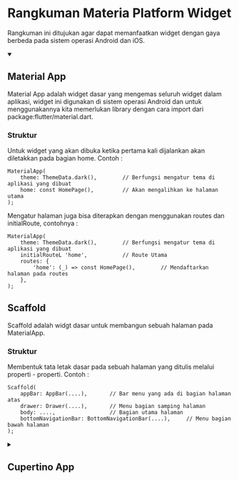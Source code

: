# Rangkuman Materia Platform Widget

Rangkuman ini ditujukan agar dapat memanfaatkan widget dengan gaya berbeda pada sistem operasi Android dan iOS. <br>

<details open>
<summary>

## Material App

</summary>
Material App adalah widget dasar yang mengemas seluruh widget dalam aplikasi, widget ini digunakan di sistem operasi Android dan untuk menggunakannya kita memerlukan library dengan cara import dari package:flutter/material.dart. <br>

### Struktur <br>
Untuk widget yang akan dibuka ketika pertama kali dijalankan akan diletakkan pada bagian home. Contoh : <br>

```
MaterialApp(
    theme: ThemeData.dark(),        // Berfungsi mengatur tema di aplikasi yang dibuat
    home: const HomePage(),         // Akan mengalihkan ke halaman utama
);
```

Mengatur halaman juga bisa diterapkan dengan menggunakan routes dan initialRoute, contohnya : <br>

```
MaterialApp(
    theme: ThemeData.dark(),        // Berfungsi mengatur tema di aplikasi yang dibuat
    initialRouteL 'home',           // Route Utama
    routes: {
        'home': (_) => const HomePage(),        // Mendaftarkan halaman pada routes
    },
);
```

## Scaffold <br>
Scaffold adalah widgt dasar untuk membangun sebuah halaman pada MaterialApp. <br>

### Struktur <br>
Membentuk tata letak dasar pada sebuah halaman yang ditulis melalui properti - properti. Contoh : <br>

```
Scaffold(
    appBar: AppBar(....),       // Bar menu yang ada di bagian halaman atas
    drawer: Drawer(....),       // Menu bagian samping halaman
    body: ....,                 // Bagian utama halaman
    bottomNavigationBar: BottomNavigationBar(....),     // Menu bagian bawah halaman
);
```

</details>

<details>
<summary>

## Cupertino App

</summary>
CupertinoApp adalah widget dasar yang mengemas seluruh widget di dalam aplikasi, widget ini digunakan pada sistem iOS dan untuk menggunakan widget CupertinoApp kita harus menggunakan library dan memanggilnya dengan cara import package:flutter/cupertino.dart. <br>

### Struktur <br>
Berbeda halnya dengan theme dark yang ada di MaterialApp (Android), di iOS (CupertinoApp) kita tidak bisa menggunakan tema gelap karena di library tidak tersedia. Jadi kita harus membuat variabel sendiri untuk menyimpan tema tersebut. Contoh : <br>

```
final _themeDark = const CupertinoThemeData.raw(
    Brigthness.dark,
    null,
    null,
    null,
    null,
    null,
);
```

Lalu widget yang pertama kali dibuka sama seperti di MaterialApp yaitu terletak di properti home. Contoh : <br>

```
CupertinoApp(
    theme: _themeDark,      // Tema yang sudah dibuat di bagian atas tadi
    home: const HomePage(), // Halaman utama
);
```

## CupertinoPageScaffold <br>
CupertinoPageScaffold adalah widget dasar untuk membangun sebuah halaman pada CupertinoApp, di MaterialApp kita menggunakan Scaffold sedangkan di CupertinoApp kita menggunakan CupertinoPageScaffold. <br>

### Struktur <br>
Membentuk tata letak dasar sebuah halaman yang ditulis melalui properti - properti. Contoh : <br>

```
CupertinoPageScaffold(
    navigationBar: CupertinoNavigationBar(...),     // Bar menu bagian atas halaman
    child: ...                                      // Bagian halaman utama
);
```

</details>